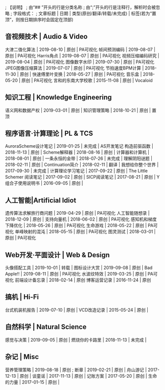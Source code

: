 ; 【说明】
; 由“## ”开头的行是分类名称
; 由“;”开头的行是注释行，解析时会被忽略
; 字段格式：
; 文章标题 | 日期 | 类型(原创/翻译/转载/未完成) | 标签(若为“置顶”，则按日期排序时会固定在顶部)


## 音视频技术 | Audio & Video

大津二值化算法 | 2019-08-10 | 原创 | PA可视化
帧间预测编码 | 2019-08-07 | 原创 | PA可视化
Harris角点 | 2019-08-07 | 原创 | PA可视化
视频压缩编码研究 | 2019-08-04 | 原创 | PA可视化
图像数字水印 | 2019-07-30 | 原创 | PA可视化
JPEG图像压缩算法 | 2019-07-07 | 原创 | PA可视化
节拍速度BPM计算 | 2018-11-30 | 原创 | 
快速傅里叶变换 | 2018-05-27 | 原创 | PA可视化
音乐盒 | 2018-05-20 | 原创 | PA可视化
言和的东南大学校歌 | 2015-11-08 | 原创 | Vocaloid

## 知识工程 | Knowledge Engineering

语义网和数据产权 | 2019-03-01 | 原创 | 
知识管理策略 | 2018-10-21 | 原创 | 置顶

## 程序语言·计算理论 | PL & TCS

AuroraScheme设计笔记 | 2019-01-25 | 未完成 | AS开发笔记
构造前驱函数 | 2018-11-13 | 原创 | 
Scheme解释器 | 2018-08-16 | 原创 | 
计算器和计算机 | 2018-08-01 | 原创 | 
一条永恒的金带 | 2018-07-26 | 未完成 | 
理解阴阳谜题 | 2018-02-11 | 原创 | 
Continuation简介 | 2018-02-11 | 翻译 | 
我想给你整个世界 | 2017-09-30 | 未完成 | 
计算理论学习笔记 | 2017-09-22 | 原创 | 
The Little Schemer 阅读笔记 | 2017-09-02 | 原创 | 
SICP阅读笔记 | 2017-08-21 | 原创 | 
Y组合子使用说明书 | 2016-09-05 | 原创 | 


## 人工智能|Artificial Idiot

遗传算法求解旅行商问题 | 2019-04-29 | 原创 | PA可视化
人工智能随想录 | 2018-12-09 | 原创 |
支持向量机 | 2018-06-02 | 原创 | PA可视化
感知机和梯度下降优化 | 2018-05-26 | 原创 | PA可视化
生命游戏 | 2018-05-22 | 原创 | PA可视化
单峰映射的混沌 | 2018-05-15 | 原创 | PA可视化
图灵测试 | 2018-03-01 | 原创 | PA可视化


## Web开发·平面设计 | Web & Design

头像搭配工具 | 2019-10-01 | 转载 | 
图标设计大赏 | 2019-09-08 | 原创 | 
Bad Apple!! | 2019-08-11 | 原创 | PA可视化
水波纹特效 | 2019-03-25 | 原创 | PA可视化
前端设计备忘录 | 2018-02-14 | 原创
博客运营记录 | 2016-11-24 | 原创

## 搞机 | Hi-Fi

台式机装机报告 | 2019-07-10 | 原创 |
VCD改造记录 | 2015-05-24 | 原创 | 

## 自然科学 | Natural Science

感觉与决策 | 2019-09-05 | 原创 |
燃烧你的卡路里 | 2018-11-13 | 未完成 | 

## 杂记 | Misc

营养管理策略 | 2019-08-18 | 原创
; 断章 | 2019-02-21 | 原创 | 
舟山游记 | 2017-12-13 | 原创 | 
谈童谣 | 2017-11-13 | 原创 | 
记账方案 | 2017-05-20 | 原创 | 
生命的力量 | 2017-01-15 | 原创 | 
